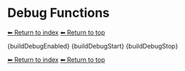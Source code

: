 # Debug Functions

[⬅ Return to index](index.md)
[⬅ Return to top](../index.md)

{buildDebugEnabled}
{buildDebugStart}
{buildDebugStop}

[⬅ Return to index](index.md)
[⬅ Return to top](../index.md)
